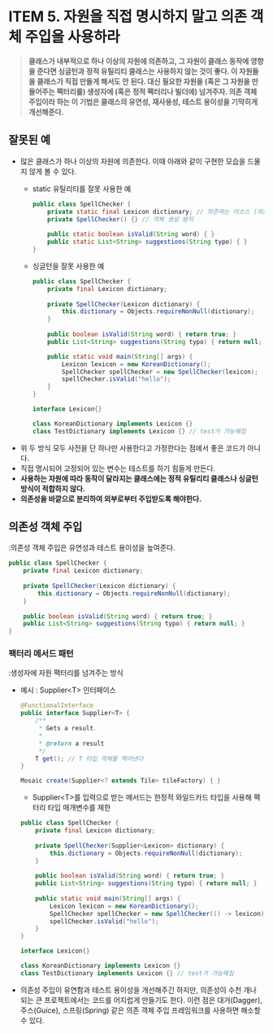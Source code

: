 # ITEM 5. 자원을 직접 명시하지 말고 의존 객체 주입을 사용하라

> **클래스가 내부적으로 하나 이상의 자원에 의존하고, 그 자원이 클래스 동작에 영향을 준다면 싱글턴과 정적 유틸리티 클래스는 사용하지 않는 것이 좋다. 이 자원들을 클래스가 직접 만들게 해서도 안 된다. 대신 필요한 자원을 (혹은 그 자원을 만들어주는 팩터리를) 생성자에 (혹은 정적 팩터리나 빌더에) 넘겨주자. 의존 객체 주입이라 하는 이 기법은 클래스의 유연성, 재사용성, 테스트 용이성을 기막히게 개선해준다.**

## 잘못된 예

- 많은 클래스가 하나 이상의 자원에 의존한다. 이때 아래와 같이 구현한 모습을 드물지 않게 볼 수 있다. 
  - static 유틸리티를 잘못 사용한 예
    ```java
    public class SpellChecker {
        private static final Lexicon dictionary; // 의존하는 리소스 (의존성)
        private SpellChecker() {} // 객체 생성 방지
        
        public static boolean isValid(String word) { }
        public static List<String> suggestions(String typo) { }
    }
     ```

  - 싱글턴을 잘못 사용한 예
    ```java
    public class SpellChecker { 
        private final Lexicon dictionary;
      
        private SpellChecker(Lexicon dictionary) {
            this.dictionary = Objects.requireNonNull(dictionary);
        }
      
        public boolean isValid(String word) { return true; }
        public List<String> suggestions(String typo) { return null; }
    
        public static void main(String[] args) {
            Lexicon lexicon = new KoreanDictionary();
            SpellChecker spellChecker = new SpellChecker(lexicon);
            spellChecker.isValid("hello");
        }
    }
  
    interface Lexicon{}
  
    class KoreanDictionary implements Lexicon {}
    class TestDictionary implements Lexicon {} // test가 가능해짐
     ```
- 위 두 방식 모두 사전을 단 하나만 사용한다고 가정한다는 점에서 좋은 코드가 아니다.
- 직접 명시되어 고정되어 있는 변수는 테스트를 하기 힘들게 만든다.
- **사용하는 자원에 따라 동작이 달라지는 클래스에는 정적 유틸리티 클래스나 싱글턴 방식이 적합하지 않다.**
- **의존성을 바깥으로 분리하여 외부로부터 주입받도록 해야한다.**

## 의존성 객체 주입
:의존성 객체 주입은 유연성과 테스트 용이성을 높여준다.

```java
public class SpellChecker { 
    private final Lexicon dictionary;
    
    private SpellChecker(Lexicon dictionary) {
        this.dictionary = Objects.requireNonNull(dictionary);
    }
    
    public boolean isValid(String word) { return true; }
    public List<String> suggestions(String typo) { return null; }
}
 ```
### 팩터리 메서드 패턴
:생성자에 자원 팩터리를 넘겨주는 방식

- 예시 : Supplier\<T\> 인터페이스
  ```java
  @FunctionalInterface
  public interface Supplier<T> {
      /**
       * Gets a result.
       *
       * @return a result
       */
      T get(); // T 타입 객체를 찍어낸다
  }
  ```

  ```java
  Mosaic create(Supplier<? extends Tile> tileFactory) { }
  ```
  - Supplier\<T\>를 입력으로 받는 메서드는 한정적 와일드카드 타입을 사용해 팩터리 타입 매개변수를 제한

  ```java
  public class SpellChecker {
      private final Lexicon dictionary;
    
      private SpellChecker(Supplier<Lexicon> dictionary) {
          this.dictionary = Objects.requireNonNull(dictionary);
      }
    
      public boolean isValid(String word) { return true; }
      public List<String> suggestions(String typo) { return null; }
    
      public static void main(String[] args) {
          Lexicon lexicon = new KoreanDictionary();
          SpellChecker spellChecker = new SpellChecker(() -> lexicon);
          spellChecker.isValid("hello");
      }
  }
  
  interface Lexicon{}
  
  class KoreanDictionary implements Lexicon {}
  class TestDictionary implements Lexicon {} // test가 가능해짐
  ```
- 의존성 주입이 유연함과 테스트 용이성을 개선해주긴 하지만, 의존성이 수천 개나 되는 큰 프로젝트에서는 코드를 어지럽게 만들기도 한다. 이런 점은 대거(Dagger), 주스(Guice), 스프링(Spring) 같은 의존 객체 주입 프레임워크를 사용하면 해소할 수 있다.
